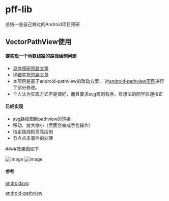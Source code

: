 # pff-lib
总结一些自己做过的Android项目预研

## VectorPathView使用

#### 要实现一个地铁线路的路径绘制问题
* [具体预研思路文章](http://www.pffair.com/blog/2016/03/11/svg-android/)
* [详细实现思路文章](http://www.pffair.com/blog/2016/03/24/shi-liang-tu-lu-jing-wen-ti-de-pathviewshi-xian-fang-an/)
* 本项目是基于android-pathview的改动方案，
对[android-pathview项目](https://github.com/geftimov/android-pathview)进行了部分修改。
* 个人认为实现方式不是很好，而且要求svg规则有序，有想法的同学欢迎指正

#### 已经实现
* svg路线图到pathview的渲染
* 移动、放大缩小（后面会做成手势操作）
* 指定路线的高亮绘制
* 节点点击事件的处理


####效果图如下

![image](http://www.pffair.com/images/48.png)
![image](http://www.pffair.com/images/49.png)

#### 参考
[androidsvg](https://github.com/BigBadaboom/androidsvg) 

[android-pathview](https://github.com/geftimov/android-pathview)
